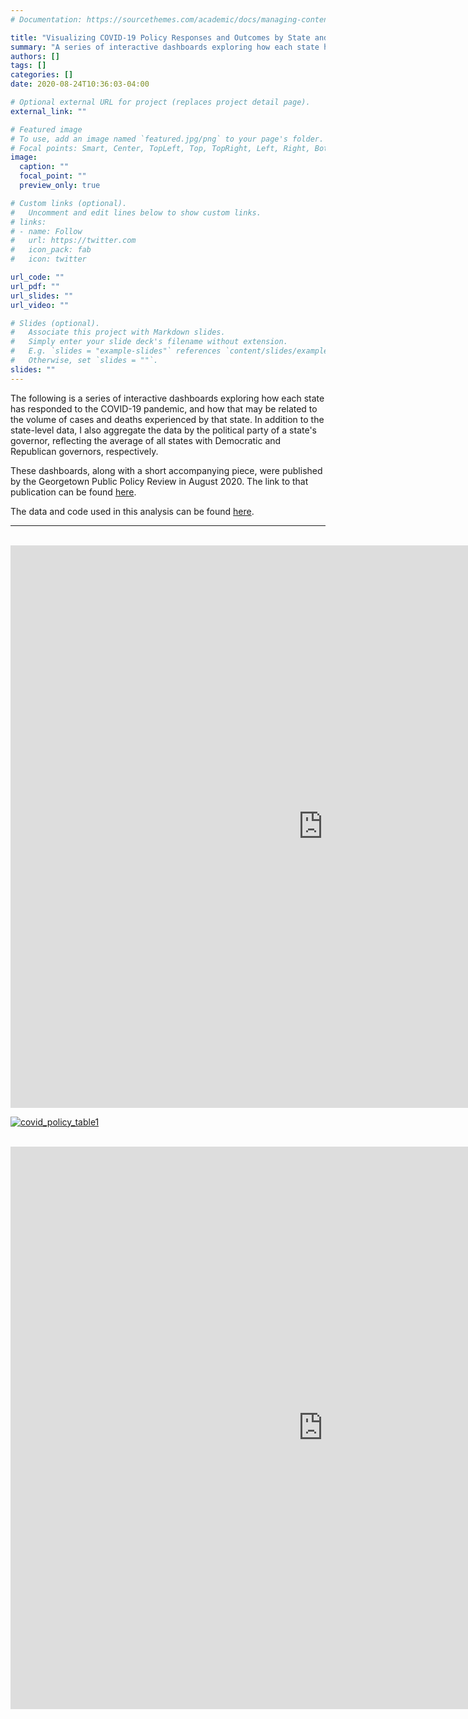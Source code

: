 ```yaml
---
# Documentation: https://sourcethemes.com/academic/docs/managing-content/

title: "Visualizing COVID-19 Policy Responses and Outcomes by State and Party"
summary: "A series of interactive dashboards exploring how each state has responded to the COVID-19 pandemic, and how that may be related to the volume of cases and deaths experienced by that state."
authors: []
tags: []
categories: []
date: 2020-08-24T10:36:03-04:00

# Optional external URL for project (replaces project detail page).
external_link: ""

# Featured image
# To use, add an image named `featured.jpg/png` to your page's folder.
# Focal points: Smart, Center, TopLeft, Top, TopRight, Left, Right, BottomLeft, Bottom, BottomRight.
image:
  caption: ""
  focal_point: ""
  preview_only: true

# Custom links (optional).
#   Uncomment and edit lines below to show custom links.
# links:
# - name: Follow
#   url: https://twitter.com
#   icon_pack: fab
#   icon: twitter

url_code: ""
url_pdf: ""
url_slides: ""
url_video: ""

# Slides (optional).
#   Associate this project with Markdown slides.
#   Simply enter your slide deck's filename without extension.
#   E.g. `slides = "example-slides"` references `content/slides/example-slides.md`.
#   Otherwise, set `slides = ""`.
slides: ""
---
```

The following is a series of interactive dashboards exploring how each state has responded to the COVID-19 pandemic, and how that may be related to the volume of cases and deaths experienced by that state. In addition to the state-level data, I also aggregate the data by the political party of a state's governor, reflecting the average of all states with Democratic and Republican governors, respectively.

These dashboards, along with a short accompanying piece, were published by the Georgetown Public Policy Review in August 2020. The link to that publication can be found [here](http://gppreview.com/2020/08/20/visualizing-covid-19-policy-responses-outcomes-state-party/).

The data and code used in this analysis can be found [here](https://github.com/andygreen-1/COVID-19_policy_responses).
***
<br/>

<iframe seamless frameborder="0" src="https://public.tableau.com/views/COVID-19DataDashboardCasesDeathsandPolicyDecisions/Dashboard1?:embed=yes&:display_count=yes&:showVizHome=no" width = '1000' height = '900' scrolling='no' ></iframe>

<br/>

[![covid_policy_table1](/img/covid_policy_table1.png)](https://andykgreen.com/img/covid_policy_table1.png)

<br/>

<iframe seamless frameborder="0" src="https://public.tableau.com/views/COVID_dashboard_v3/Dashboard1?:embed=yes&:display_count=yes&:showVizHome=no" width = '1000' height = '900' scrolling='no' ></iframe>